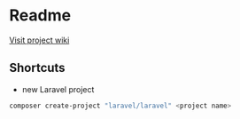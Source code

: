 # Readme
[Visit project wiki](https://github.com/experimental/opensource/wiki)

## Shortcuts

- new Laravel project

```bash
composer create-project "laravel/laravel" <project name>
```